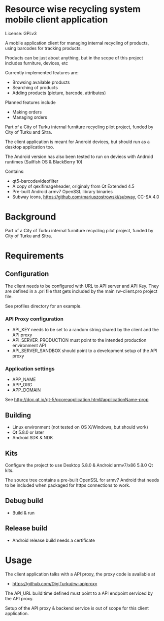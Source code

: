 # Resource wise recycling system mobile client application

License: GPLv3

A mobile application client for managing internal recycling of products, using
barcodes for tracking products.

Products can be just about anything, but in the scope of this project includes
furniture, devices, etc

Currently implemented features are:

* Browsing available products
* Searching of products
* Adding products (picture, barcode, attributes)

Planned features include
* Making orders
* Managing orders

Part of a City of Turku internal furniture recycling pilot project, funded by City of Turku and Sitra.

The client application is meant for Android devices, but should run as a desktop application too.

The Android version has also been tested to run on deviecs with Android runtimes (Sailfish OS & BlackBerry 10)

Contains: 
* qt5-barcodevideofilter
* A copy of qexifimageheader, originaly from Qt Extended 4.5
* Pre-built Android armv7 OpenSSL library binaries
* Subway icons, https://github.com/mariuszostrowski/subway, CC-SA 4.0

# Background

Part of a City of Turku internal furniture recycling pilot project, funded by City of Turku and Sitra.

# Requirements

## Configuration

The client needs to be configured with URL to API server and API Key. They
are defined in a .pri file that gets included by the main rw-client.pro project file.

See profiles directory for an example.

### API Proxy configuration
* API_KEY needs to be set to a random string shared by the client and the API proxy
* API_SERVER_PRODUCTION must point to the intended production environment API
* API_SERVER_SANDBOX should point to a development setup of the API proxy

### Application settings

* APP_NAME
* APP_ORG
* APP_DOMAIN

See http://doc.qt.io/qt-5/qcoreapplication.html#applicationName-prop

## Building

* Linux environment (not tested on OS X/Windows, but should work)
* Qt 5.8.0 or later
* Android SDK & NDK

## Kits

Configure the project to use Desktop 5.8.0 & Android armv7/x86 5.8.0 Qt kits.

The source tree contains a pre-built OpenSSL for armv7 Android that needs to be
included when packaged for https connections to work.

## Debug build

* Build & run

## Release build

* Android release build needs a certificate

# Usage

The client application talks with a API proxy, the proxy code is available at
* https://github.com/DigiTurku/rw-apiproxy

The API_URL build time defined must point to a API endpoint serviced by the API proxy.

Setup of the API proxy & backend service is out of scope for this client application.
